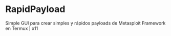 # RapidPayload
Simple GUI para crear simples y rápidos payloads de Metasploit Framework en Termux | x11
